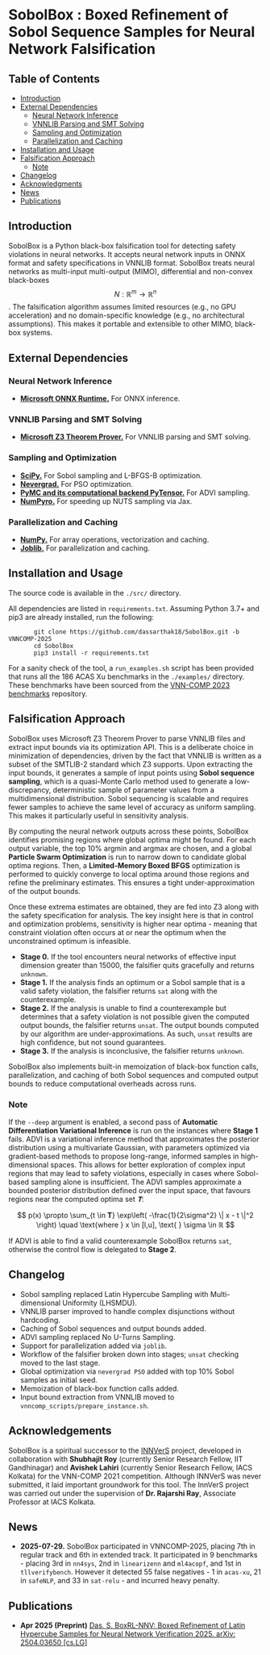 # SobolBox : Boxed Refinement of Sobol Sequence Samples for Neural Network Falsification

## Table of Contents

- [Introduction](#introduction)
- [External Dependencies](#external-dependencies)
  - [Neural Network Inference](#neural-network-inference)
  - [VNNLIB Parsing and SMT Solving](#vnnlib-parsing-and-smt-solving)
  - [Sampling and Optimization](#sampling-and-optimization)
  - [Parallelization and Caching](#parallelization-and-caching)
- [Installation and Usage](#installation-and-usage)
- [Falsification Approach](#falsification-approach)
  - [Note](#note)
- [Changelog](#changelog)
- [Acknowledgments](#acknowledgements)
- [News](#news)
- [Publications](#publications)

## Introduction

SobolBox is a Python black-box falsification tool for detecting safety violations in neural networks. It accepts neural network inputs in ONNX format and safety specifications in VNNLIB format. SobolBox treats neural networks as multi-input multi-output (MIMO), differential and non-convex black-boxes $$N: ℝ^m \rightarrow ℝ^n$$. The falsification algorithm assumes limited resources (e.g., no GPU acceleration) and no domain-specific knowledge (e.g., no architectural assumptions). This makes it portable and extensible to other MIMO, black-box systems.

## External Dependencies

### Neural Network Inference

* [**Microsoft ONNX Runtime.**](https://onnxruntime.ai/) For ONNX inference.

### VNNLIB Parsing and SMT Solving

* [**Microsoft Z3 Theorem Prover.**](https://github.com/Z3Prover/z3) For VNNLIB parsing and SMT solving.

### Sampling and Optimization

* [**SciPy.**](https://scipy.org/) For Sobol sampling and L-BFGS-B optimization.
* [**Nevergrad.**](https://facebookresearch.github.io/nevergrad/) For PSO optimization.
* [**PyMC and its computational backend PyTensor.**](https://www.pymc.io/welcome.html) For ADVI sampling.
* [**NumPyro.**](https://num.pyro.ai/en/latest/index.html#introductory-tutorials) For speeding up NUTS sampling via Jax.

### Parallelization and Caching

* [**NumPy.**](https://numpy.org/) For array operations, vectorization and caching.
* [**Joblib.**](https://joblib.readthedocs.io/en/stable/) For parallelization and caching.

## Installation and Usage

The source code is available in the ``./src/`` directory.

All dependencies are listed in ``requirements.txt``. Assuming Python 3.7+ and pip3 are already installed, run the following:

 ```shell
        git clone https://github.com/dassarthak18/SobolBox.git -b VNNCOMP-2025
        cd SobolBox
        pip3 install -r requirements.txt
  ```
For a sanity check of the tool, a ``run_examples.sh`` script has been provided that runs all the 186 ACAS Xu benchmarks in the ``./examples/`` directory. These benchmarks have been sourced from the [VNN-COMP 2023 benchmarks](https://github.com/ChristopherBrix/vnncomp2023_benchmarks) repository.

## Falsification Approach

SobolBox uses Microsoft Z3 Theorem Prover to parse VNNLIB files and extract input bounds via its optimization API. This is a deliberate choice in minimization of dependencies, driven by the fact that VNNLIB is written as a subset of the SMTLIB-2 standard which Z3 supports. Upon extracting the input bounds, it generates a sample of input points using **Sobol sequence sampling**, which is a quasi-Monte Carlo method used to generate a low-discrepancy, deterministic sample of parameter values from a multidimensional distribution. Sobol sequencing is scalable and requires fewer samples to achieve the same level of accuracy as uniform sampling. This makes it particularly useful in sensitivity analysis.

By computing the neural network outputs across these points, SobolBox identifies promising regions where global optima might be found. For each output variable, the top 10% argmin and argmax are chosen, and a global **Particle Swarm Optimization** is run to narrow down to candidate global optima regions. Then, a **Limited-Memory Boxed BFGS** optimization is performed to quickly converge to local optima around those regions and refine the preliminary estimates. This ensures a tight under-approximation of the output bounds.

Once these extrema estimates are obtained, they are fed into Z3 along with the safety specification for analysis. The key insight here is that in control and optimization problems, sensitivity is higher near optima - meaning that constraint violation often occurs at or near the optimum when the unconstrained optimum is infeasible. 

* **Stage 0.** If the tool encounters neural networks of effective input dimension greater than 15000, the falsifier quits gracefully and returns ``unknown``.
* **Stage 1.** If the analysis finds an optimum or a Sobol sample that is a valid safety violation, the falsifier returns ``sat`` along with the counterexample.
* **Stage 2.** If the analysis is unable to find a counterexample but determines that a safety violation is not possible given the computed output bounds, the falsifier returns ``unsat``. The output bounds computed by our algorithm are under-approximations. As such, ``unsat`` results are high confidence, but not sound guarantees.
* **Stage 3.** If the analysis is inconclusive, the falsifier returns ``unknown``.

SobolBox also implements built-in memoization of black-box function calls, parallelization, and caching of both Sobol sequences and computed output bounds to reduce computational overheads across runs.

### Note

If the ``--deep`` argument is enabled, a second pass of **Automatic Differentiation Variational Inference** is run on the instances where **Stage 1** fails. ADVI is a variational inference method that approximates the posterior distribution using a multivariate Gaussian, with parameters optimized via gradient-based methods to propose long-range, informed samples in high-dimensional spaces. This allows for better exploration of complex input regions that may lead to safety violations, especially in cases where Sobol-based sampling alone is insufficient. The ADVI samples approximate a bounded posterior distribution defined over the input space, that favours regions near the computed optima set $𝐓$:

$$
p(x) \propto \sum_{t \in 𝐓} \exp\left( -\frac{1}{2\sigma^2} \| x - t \|^2 \right)
\quad \text{where } x \in [l,u], \text{ } \sigma \in ℝ
$$

If ADVI is able to find a valid counterexample SobolBox returns ``sat``, otherwise the control flow is delegated to **Stage 2**.

## Changelog

*  Sobol sampling replaced Latin Hypercube Sampling with Multi-dimensional Uniformity (LHSMDU).
*  VNNLIB parser improved to handle complex disjunctions without hardcoding.
*  Caching of Sobol sequences and output bounds added.
*  ADVI sampling replaced No U-Turns Sampling.
*  Support for parallelization added via ``joblib``.
*  Workflow of the falsifier broken down into stages; ``unsat`` checking moved to the last stage.
*  Global optimization via ``nevergrad PSO`` added with top 10% Sobol samples as initial seed.
*  Memoization of black-box function calls added.
*  Input bound extraction from VNNLIB moved to ``vnncomp_scripts/prepare_instance.sh``.

## Acknowledgements

SobolBox is a spiritual successor to the [INNVerS](https://github.com/iacs-csu-2020/INNVerS) project, developed in collaboration with **Shubhajit Roy** (currently Senior Research Fellow, IIT Gandhinagar) and **Avishek Lahiri** (currently Senior Research Fellow, IACS Kolkata) for the VNN-COMP 2021 competition. Although INNVerS was never submitted, it laid important groundwork for this tool. The InnVerS project was carried out under the supervision of **Dr. Rajarshi Ray**, Associate Professor at IACS Kolkata.

## News

* **2025-07-29.** SobolBox participated in VNNCOMP-2025, placing 7th in regular track and 6th in extended track. It participated in 9 benchmarks - placing 3rd in ``nn4sys``, 2nd in ``linearizenn`` and ``ml4acopf``, and 1st in ``tllverifybench``. However it detected 55 false negatives - 1 in ``acas-xu``, 21 in ``safeNLP``, and 33 in ``sat-relu`` - and incurred heavy penalty.

## Publications

* **Apr 2025 (Preprint)** [Das, S. BoxRL-NNV: Boxed Refinement of Latin Hypercube Samples for Neural Network Verification 2025. arXiv: 2504.03650 [cs.LG]](https://arxiv.org/abs/2504.03650)
